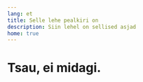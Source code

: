 ```yaml
---
lang: et
title: Selle lehe pealkiri on
description: Siin lehel on sellised asjad
home: true
---
```


# Tsau, ei midagi.
